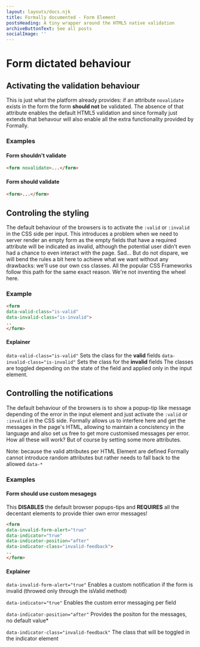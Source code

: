 ```yaml
---
layout: layouts/docs.njk
title: Formally documented - Form Element
postsHeading: A tiny wrapper around the HTML5 native validation
archiveButtonText: See all posts
socialImage: ''
---
```

# Form dictated behaviour

## Activating the validation behaviour
This is just what the platform already provides: if an attribute `novalidate` exists in the form the form **should not** be validated. The absence of that attribute enables the default HTML5 validation and since formally just extends that behavour will also enable all the extra functionality provided by Formally.

### Examples
#### Form shouldn't validate

<div class="codepen">

```html
<form novalidate>...</form>
```

</div>

#### Form should validate

<div class="codepen">

```html
<form>...</form>
```

</div>

## Controling the styling
The default behaviour of the browsers is to activate the `:valid` or `:invalid` in the CSS side per input. This introduces a problem when we need to server render an empty form as the empty fields that have a required attribute will be indicated as invalid, although the potential user didn't even had a chance to even interact with the page. Sad... But do not dispare, we will bend the rules a bit here to achieve what we want without any drawbacks: we'll use our own css classes. All the popular CSS Frameworks follow this path for the same exact reason. We're not inventing the wheel here.

### Example

<div class="codepen">

```html
<form 
data-valid-class="is-valid"
data-invalid-class="is-invalid">
..
</form>
```

</div>

#### Explainer
`data-valid-class="is-valid"` Sets the class for the **valid** fields
`data-invalid-class="is-invalid"` Sets the class for the **invalid** fields
The classes are toggled depending on the state of the field and applied only in the input element.

## Controlling the notifications
The default behaviour of the browsers is to show a popup-tip like message depending of the error in the input element and just activate the `:valid` or `:invalid` in the CSS side. Formally allows us to interfere here and get the messages in the page's HTML, allowing to maintain a concistency in the language and also set us free to get more customised messages per error. How all these will work? But of course by setting some more attributes.

Note: because the valid attributes per HTML Element are defined Formally cannot introduce random attributes but rather needs to fall back to the allowed `data-*`

### Examples
#### Form should use custom mesagegs
This **DISABLES** the default browser popups-tips and **REQUIRES** all the decentant elements to provide thier own error messages!

<div class="codepen">

```html
<form 
data-invalid-form-alert="true"
data-indicator="true"
data-indicator-position="after"
data-indicator-class="invalid-feedback">
..
</form>
```
</div>

#### Explainer
`data-invalid-form-alert="true"` Enables a custom notification if the form is invalid (throwed only through the isValid method)

`data-indicator="true"` Enables the custom error messaging per field

`data-indicator-position="after"` Provides the positon for the messages, no default value*

`data-indicator-class="invalid-feedback"` The class that will be toggled in the indicator element
